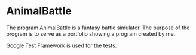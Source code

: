# AnimalBattle
The program AnimalBattle is a fantasy battle simulator. The purpose of the program is to serve as a portfolio showing a program created by me.

Google Test Framework is used for the tests.

